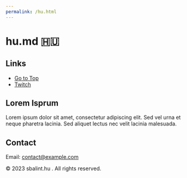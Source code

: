 ```yaml
---
permalink: /hu.html
---
```

# hu.md &#x1F1ED;&#x1F1FA;

## Links
- [Go to Top](/#)
- [Twitch](/twitch)

## Lorem Isprum
Lorem ipsum dolor sit amet, consectetur adipiscing elit. Sed vel urna et neque pharetra lacinia. Sed aliquet lectus nec velit lacinia malesuada.

## Contact 

Email: [contact@example.com](mailto:contact@example.com)

&copy; 2023 sbalint.hu . All rights reserved.
